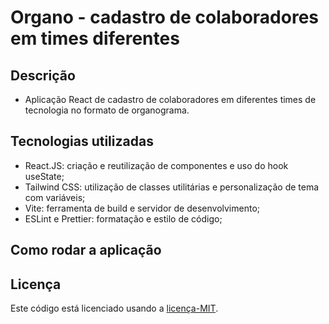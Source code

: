 # Organo - cadastro de colaboradores em times diferentes
## Descrição
- Aplicação React de cadastro de colaboradores em diferentes times de tecnologia no formato de organograma.
## Tecnologias utilizadas
- React.JS: criação e reutilização de componentes e uso do hook useState;
- Tailwind CSS: utilização de classes utilitárias e personalização de tema com variáveis;
- Vite: ferramenta de build e servidor de desenvolvimento;
- ESLint e Prettier: formatação e estilo de código;
## Como rodar a aplicação
## Licença
Este código está licenciado usando a [licença-MIT](./LICENSE).
